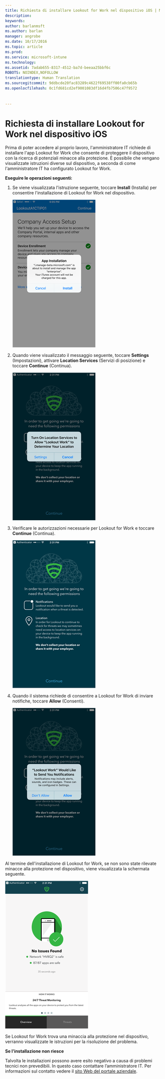```yaml
---
title: Richiesta di installare Lookout for Work nel dispositivo iOS | Microsoft Intune
description: 
keywords: 
author: barlanmsft
ms.author: barlan
manager: angrobe
ms.date: 10/17/2016
ms.topic: article
ms.prod: 
ms.service: microsoft-intune
ms.technology: 
ms.assetid: 7adab655-8317-4512-ba7d-beeaa25bbf6c
ROBOTS: NOINDEX,NOFOLLOW
translationtype: Human Translation
ms.sourcegitcommit: 9ddbcde20fac83289c4622f69538ff00fa0cb65b
ms.openlocfilehash: 0c1fd681cd2ef9001083df16d4fb7506c47f9572


---
```


# <a name="you-are-prompted-to-install-lookout-for-work-on-your-ios-device"></a>Richiesta di installare Lookout for Work nel dispositivo iOS

Prima di poter accedere al proprio lavoro, l'amministratore IT richiede di installare l'app Lookout for Work che consente di proteggere il dispositivo con la ricerca di potenziali minacce alla protezione. È possibile che vengano visualizzate istruzioni diverse sul dispositivo, a seconda di come l'amministratore IT ha configurato Lookout for Work.

**Eseguire le operazioni seguenti:**

1.  Se viene visualizzata l'istruzione seguente, toccare **Install** (Installa) per consentire l'installazione di Lookout for Work nel dispositivo.

    ![Toccare Install (Installa) per installare Lookout for Work](./media/ios-lfw-install-app-request.png)

2. Quando viene visualizzato il messaggio seguente, toccare **Settings** (Impostazioni), attivare **Location Services** (Servizi di posizione) e toccare **Continue** (Continua).

    ![Toccare Settings (Impostazioni) e quindi Location Services (Servizi di posizione)](./media/ios-lfw-allow-location-services.png)

3. Verificare le autorizzazioni necessarie per Lookout for Work e toccare **Continue** (Continua).

    ![si è ora connessi a Lookout for Work](./media/ios-lfw-permissions-lookout-needs.png)

4. Quando il sistema richiede di consentire a Lookout for Work di inviare notifiche, toccare **Allow** (Consenti).

    ![Toccare Settings (Impostazioni) e quindi Location Services (Servizi di posizione)](./media/ios-lfw-allow-notifications.png)

    
Al termine dell'installazione di Lookout for Work, se non sono state rilevate minacce alla protezione nel dispositivo, viene visualizzata la schermata seguente.

![Lookout for Work non ha trovato minacce alla protezione](./media/ios-lfw-no-threats-found.png)

Se Lookout for Work trova una minaccia alla protezione nel dispositivo, verranno visualizzate le istruzioni per la risoluzione del problema.

**Se l'installazione non riesce**

Talvolta le installazioni possono avere esito negativo a causa di problemi tecnici non prevedibili. In questo caso contattare l’amministratore IT. Per informazioni sul contatto vedere il [sito Web del portale aziendale](http://portal.manage.microsoft.com).




<!--HONumber=Nov16_HO1-->



